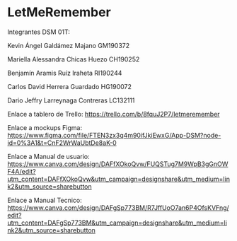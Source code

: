 # LetMeRemember

Integrantes DSM 01T:

Kevin Ángel Galdámez Majano GM190372

Mariella Alessandra Chicas Huezo CH190252

Benjamín Aramis Ruíz Iraheta RI190244

Carlos David Herrera Guardado HG190072

Dario Jeffry Larreynaga Contreras LC132111

Enlace a tablero de Trello: https://trello.com/b/8fquJ2P7/letmeremember

Enlace a mockups Figma: https://www.figma.com/file/FTEN3zx3q4m90ifJkiEwxG/App-DSM?node-id=0%3A1&t=CnF2WrWaUbtDe8aK-0

Enlace a Manual de usuario: https://www.canva.com/design/DAFfXOkoQvw/FUQSTug7M9WpB3gGnOWF4A/edit?utm_content=DAFfXOkoQvw&utm_campaign=designshare&utm_medium=link2&utm_source=sharebutton

Enlace a Manual Tecnico: https://www.canva.com/design/DAFgSp773BM/R7JffUoO7an6P4OfsKVFng/edit?utm_content=DAFgSp773BM&utm_campaign=designshare&utm_medium=link2&utm_source=sharebutton
